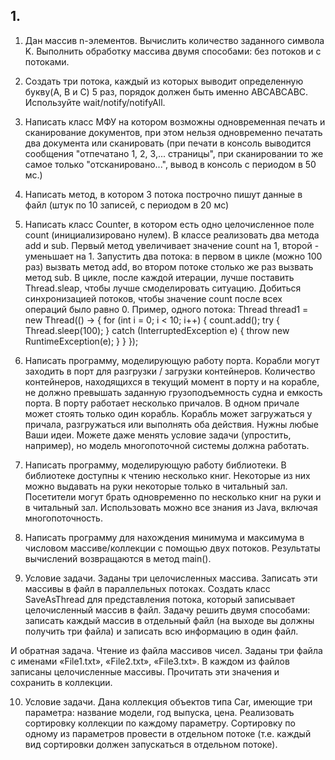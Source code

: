 ## 1.
1. Дан массив n-элементов. Вычислить количество заданного символа K.
   Выполнить обработку массива двумя способами: без потоков и с потоками.

2. Создать три потока, каждый из которых выводит определенную букву(A, B и C) 5 раз,
   порядок должен быть именно ABСABСABС. Используйте wait/notify/notifyAll.

3. Написать класс МФУ на котором возможны одновременная печать и сканирование документов,
   при этом нельзя одновременно печатать два документа или сканировать (при печати
   в консоль выводится сообщения "отпечатано 1, 2, 3,... страницы", при сканировании
   то же самое только "отсканировано...", вывод в консоль с периодом в 50 мс.)

4. Написать метод, в котором 3 потока построчно пишут данные в файл (штук по 10 записей,
   с периодом в 20 мс)

5. Написать класс Counter, в котором есть одно целочисленное поле count (инициализировано нулем).
   В классе реализовать два метода add и sub. Первый метод увеличивает значение count на 1,
   второй - уменьшает на 1. Запустить два потока: в первом в цикле (можно 100 раз) вызвать
   метод add, во втором потоке столько же раз вызвать метод sub. В цикле, после каждой итерации,
   лучше поставить Thread.sleap, чтобы лучше смоделировать ситуацию. Добиться синхронизацией потоков,
   чтобы значение count после всех операций было равно 0. Пример, одного потока:
   Thread thread1 = new Thread(() -> {
   for (int i = 0; i < 10; i++) {
   count.add();
   try {
   Thread.sleep(100);
   } catch (InterruptedException e) {
   throw new RuntimeException(e);
   }
   }
   });

6. Написать программу, моделирующую работу порта. Корабли могут заходить в порт
   для разгрузки / загрузки контейнеров. Количество контейнеров, находящихся в текущий
   момент в порту и на корабле, не должно превышать заданную грузоподъемность судна и
   емкость порта. В порту работает несколько причалов. В одном причале может стоять
   только один корабль. Корабль может загружаться у причала, разгружаться или выполнять оба действия.
   Нужны любые Ваши идеи. Можете даже менять условие задачи (упростить, например), но
   модель многопоточной системы должна работать.

7. Написать программу, моделирующую работу библиотеки. В библиотеке доступны к
   чтению несколько книг. Некоторые из них можно выдавать на руки некоторые только
   в читальный зал. Посетители могут брать одновременно по несколько книг на руки
   и в читальный зал. Использовать можно все знания из Java, включая многопоточность.

8.	Написать программу для нахождения минимума и максимума в числовом
      массиве/коллекции с помощью двух потоков.
      Результаты вычислений возвращаются в метод main().

9.	Условие задачи. Заданы три целочисленных массива.
      Записать эти массивы в файл в параллельных потоках.
      Создать класс SaveAsThread для представления потока,
      который записывает целочисленный массив в файл.
      Задачу решить двумя способами: записать каждый массив в отдельный
      файл (на выходе вы должны получить три файла) и записать всю
      информацию в один файл.

И обратная задача. Чтение из файла массивов чисел.
Заданы три файла с именами «File1.txt», «File2.txt», «File3.txt».
В каждом из файлов записаны целочисленные массивы.
Прочитать эти значения и сохранить в коллекции.

10.	Условие задачи. Дана коллекция объектов типа Car, имеющие
      три параметра: название модели, год выпуска, цена.
      Реализовать сортировку коллекции по каждому параметру.
      Сортировку по одному из параметров провести в отдельном
      потоке (т.е. каждый вид сортировки должен запускаться в отдельном потоке).
